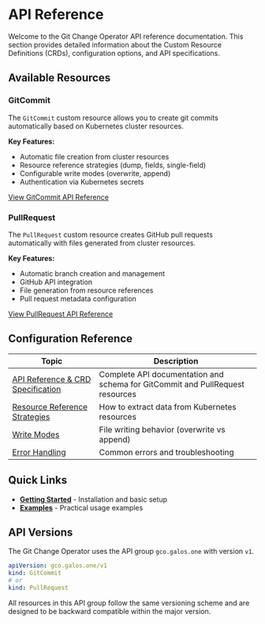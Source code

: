 # API Reference

Welcome to the Git Change Operator API reference documentation. This section provides detailed information about the Custom Resource Definitions (CRDs), configuration options, and API specifications.

## Available Resources

### GitCommit
The `GitCommit` custom resource allows you to create git commits automatically based on Kubernetes cluster resources.

**Key Features:**
- Automatic file creation from cluster resources
- Resource reference strategies (dump, fields, single-field)
- Configurable write modes (overwrite, append)
- Authentication via Kubernetes secrets

[View GitCommit API Reference](crd-spec.md#gitcommit-resource)

### PullRequest
The `PullRequest` custom resource creates GitHub pull requests automatically with files generated from cluster resources.

**Key Features:**
- Automatic branch creation and management
- GitHub API integration
- File generation from resource references
- Pull request metadata configuration

[View PullRequest API Reference](crd-spec.md#pullrequest-resource)

## Configuration Reference

| Topic | Description |
|-------|-------------|
| [API Reference & CRD Specification](crd-spec.md) | Complete API documentation and schema for GitCommit and PullRequest resources |
| [Resource Reference Strategies](resource-reference-strategies.md) | How to extract data from Kubernetes resources |
| [Write Modes](write-modes.md) | File writing behavior (overwrite vs append) |
| [Error Handling](error-handling.md) | Common errors and troubleshooting |

## Quick Links

- **[Getting Started](../user-guide/index.md)** - Installation and basic setup
- **[Examples](../examples/index.md)** - Practical usage examples

## API Versions

The Git Change Operator uses the API group `gco.galos.one` with version `v1`.

```yaml
apiVersion: gco.galos.one/v1
kind: GitCommit
# or
kind: PullRequest
```

All resources in this API group follow the same versioning scheme and are designed to be backward compatible within the major version.